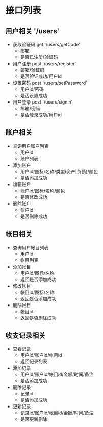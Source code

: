 # 接口列表

## 用户相关 '/users'

* 获取验证码 get '/users/getCode'
  * 邮箱
  * 是否已注册/验证码
* 用户注册 post '/users/register'
  * 邮箱/验证码
  * 是否验证成功/用户id
* 设置密码 post '/users/setPassword'
  * 用户id/密码
  * 是否设置成功
* 用户登录 post '/users/signin'
  * 邮箱/密码
  * 是否登录成功/用户id

## 账户相关

* 查询用户账户列表
  * 用户id
  * 账户列表
* 添加账户
  * 用户id/图标/名称/类型(资产|负债)/颜色
  * 是否添加成功
* 编辑账户
  * 账户id/图标/名称/颜色
  * 是否修改成功
* 删除账户
  * 账户id
  * 是否删除成功

## 帐目相关

* 查询用户帐目列表
  * 用户id
  * 帐目列表
* 添加帐目
  * 用户id/图标/名称
  * 返回是否添加成功
* 修改帐目
  * 帐目id/图标/名称
  * 返回是否添加成功
* 删除帐目
  * 帐目id
  * 返回是否删除成功

## 收支记录相关

* 查看记录
  * 用户id/账户id/帐目id
  * 返回记录列表
* 添加记录
  * 用户id/账户id/帐目id/金额/时间/备注
  * 是否添加成功
* 删除记录
  * 记录id
  * 是否添加成功
* 更新记录
  * 记录id/账户id/帐目id/金额/时间/备注
  * 是否更新删除

